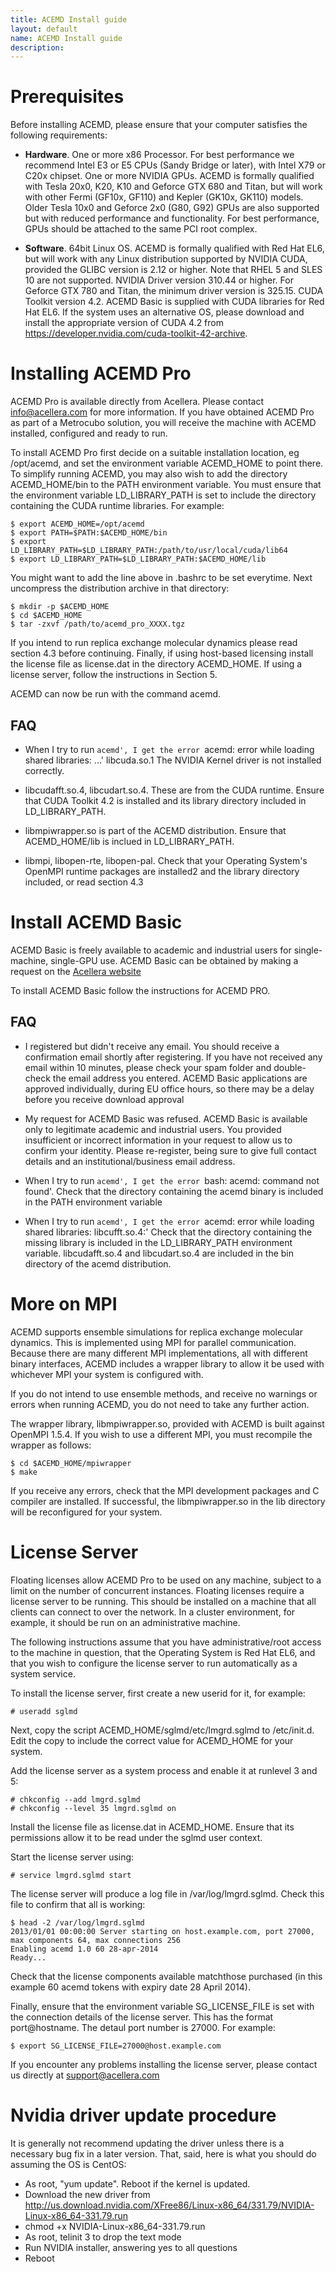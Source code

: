 ```yaml
---
title: ACEMD Install guide
layout: default
name: ACEMD Install guide
description: 
---
```


# Prerequisites

Before installing ACEMD, please ensure that your computer satisfies the following requirements:

* __Hardware__. One or more x86 Processor. For best performance we recommend Intel E3 or E5 CPUs (Sandy Bridge or later), with Intel X79 or C20x chipset.
One or more NVIDIA GPUs. ACEMD is formally qualified with Tesla 20x0, K20, K10 and Geforce GTX 680 and Titan, but will work with other Fermi (GF10x, GF110) and Kepler (GK10x, GK110) models. Older Tesla 10x0 and Geforce 2x0 (G80, G92) GPUs are also supported but with reduced performance and functionality. For best performance, GPUs should be attached to the same PCI root complex.

* __Software__. 64bit Linux OS. ACEMD is formally qualified with Red Hat EL6, but will work with any Linux distribution supported by NVIDIA CUDA, provided the GLIBC version is 2.12 or higher. Note that RHEL 5 and SLES 10 are not supported.
NVIDIA Driver version 310.44 or higher. For Geforce GTX 780 and Titan, the minimum driver version is 325.15.
CUDA Toolkit version 4.2. ACEMD Basic is supplied with CUDA libraries for Red Hat EL6. If the system uses an alternative OS, please download and install the appropriate version of CUDA 4.2 from https://developer.nvidia.com/cuda-toolkit-42-archive.

# Installing ACEMD Pro

ACEMD Pro is available directly from Acellera. Please contact info@acellera.com for more information.  If you have obtained ACEMD Pro as part of a Metrocubo solution, you will receive the machine with ACEMD installed, configured and ready to run.

To install ACEMD Pro first decide on a suitable installation location, eg /opt/acemd, and set the environment variable ACEMD_HOME to point there. To simplify running ACEMD, you may also wish to add the directory ACEMD_HOME/bin to the PATH environment variable. You must ensure that the environment variable LD_LIBRARY_PATH is set to include the directory containing the CUDA runtime libraries. For example:

    $ export ACEMD_HOME=/opt/acemd
    $ export PATH=$PATH:$ACEMD_HOME/bin
    $ export LD_LIBRARY_PATH=$LD_LIBRARY_PATH:/path/to/usr/local/cuda/lib64
    $ export LD_LIBRARY_PATH=$LD_LIBRARY_PATH:$ACEMD_HOME/lib

You might want to add the line above in .bashrc to be set everytime. Next uncompress the distribution archive in that directory:

    $ mkdir -p $ACEMD_HOME
    $ cd $ACEMD_HOME
    $ tar -zxvf /path/to/acemd_pro_XXXX.tgz

If you intend to run replica exchange molecular dynamics please read section 4.3 before continuing. Finally, if using host-based licensing install the license file as license.dat in the directory ACEMD_HOME. If using a license server, follow the instructions in Section 5.

ACEMD can now be run with the command acemd.

## FAQ

* When I try to run `acemd', I get the error `acemd: error while loading shared libraries: ...' libcuda.so.1
The NVIDIA Kernel driver is not installed correctly.

* libcudafft.so.4, libcudart.so.4. These are from the CUDA runtime. Ensure that CUDA Toolkit 4.2 is installed and its library directory included in LD_LIBRARY_PATH.

* libmpiwrapper.so is part of the ACEMD distribution. Ensure that ACEMD_HOME/lib is inclued in LD_LIBRARY_PATH.

* libmpi, libopen-rte, libopen-pal. Check that your Operating System's OpenMPI runtime packages are installed2 and the library directory included, or read section 4.3

# Install ACEMD Basic

ACEMD Basic is freely available to academic and industrial users for single-machine, single-GPU use. ACEMD Basic can be obtained by making a request on the [Acellera website](http://www.acellera.com/products/acemd/getacemd/)

To install ACEMD Basic follow the instructions for ACEMD PRO.

## FAQ

* I registered but didn't receive any email. You should receive a confirmation email shortly after registering. If you have not received any email within 10 minutes, please check your spam folder and double-check the email address you entered. ACEMD Basic applications are approved individually, during EU office hours, so there may be a delay before you receive download approval

* My request for ACEMD Basic was refused. ACEMD Basic is available only to legitimate academic and industrial users. You provided insufficient or incorrect information in your request to allow us to confirm your identity. Please re-register, being sure to give full contact details and an institutional/business email address.

* When I try to run `acemd', I get the error `bash: acemd: command not found'. Check that the directory containing the acemd binary is included in the PATH environment variable

* When I try to run `acemd', I get the error `acemd: error while loading shared libraries: libcufft.so.4:'
Check that the directory containing the missing library is included in the LD_LIBRARY_PATH environment variable. libcudafft.so.4 and libcudart.so.4 are included in the bin directory of the acemd distribution.


# More on MPI

ACEMD supports ensemble simulations for replica exchange molecular dynamics. This is implemented using MPI for parallel communication. Because there are many different MPI implementations, all with different binary interfaces, ACEMD includes a wrapper library to allow it be used with whichever MPI your system is configured with.

If you do not intend to use ensemble methods, and receive no warnings or errors when running ACEMD, you do not need to take any further action.

The wrapper library, libmpiwrapper.so, provided with ACEMD is built against OpenMPI 1.5.4. If you wish to use a different MPI, you must recompile the wrapper as follows:

    $ cd $ACEMD_HOME/mpiwrapper
    $ make
    
If you receive any errors, check that the MPI development packages and C compiler are installed. If successful, the libmpiwrapper.so in the lib directory will be reconfigured for your system.

# License Server

Floating licenses allow ACEMD Pro to be used on any machine, subject to a limit on the number of concurrent instances. Floating licenses require a license server to be running. This should be installed on a machine that all clients can connect to over the network. In a cluster environment, for example, it should be run on an administrative machine.

The following instructions assume that you have administrative/root access to the machine in question, that the Operating System is Red Hat EL6, and that you wish to configure the license server to run automatically as a system service.

To install the license server, first create a new userid for it, for example:

    # useradd sglmd

Next, copy the script ACEMD_HOME/sglmd/etc/lmgrd.sglmd to /etc/init.d. Edit the copy to include the correct value for ACEMD_HOME for your system.

Add the license server as a system process and enable it at runlevel 3 and 5:

    # chkconfig --add lmgrd.sglmd
    # chkconfig --level 35 lmgrd.sglmd on

Install the license file as license.dat in ACEMD_HOME. Ensure that its permissions allow it to be read under the sglmd user context.

Start the license server using:

    # service lmgrd.sglmd start

The license server will produce a log file in /var/log/lmgrd.sglmd. Check this file to confirm that all is working:

    $ head -2 /var/log/lmgrd.sglmd
    2013/01/01 00:00:00 Server starting on host.example.com, port 27000, max components 64, max connections 256
    Enabling acemd 1.0 60 28-apr-2014 
    Ready...

Check that the license components available matchthose purchased (in this example 60 acemd tokens with expiry date 28 April 2014).

Finally, ensure that the environment variable SG_LICENSE_FILE is set with the connection details of the license server. This has the format port@hostname. The detaul port number is 27000. For example:

    $ export SG_LICENSE_FILE=27000@host.example.com

If you encounter any problems installing the license server, please contact us directly at support@acellera.com

# Nvidia driver update procedure

It is generally not recommend updating the driver unless there is a necessary bug fix in a later version.
That, said, here is what you should do assuming the OS is CentOS:

* As root, "yum update". Reboot if the kernel is updated.
* Download the new driver from http://us.download.nvidia.com/XFree86/Linux-x86_64/331.79/NVIDIA-Linux-x86_64-331.79.run
* chmod +x NVIDIA-Linux-x86_64-331.79.run
* As root, telinit 3 to drop the text mode
* Run NVIDIA installer, answering yes to all questions
* Reboot

